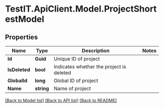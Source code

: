 # TestIT.ApiClient.Model.ProjectShortestModel

## Properties

Name | Type | Description | Notes
------------ | ------------- | ------------- | -------------
**Id** | **Guid** | Unique ID of project | 
**IsDeleted** | **bool** | Indicates whether the project is deleted | 
**GlobalId** | **long** | Global ID of project | 
**Name** | **string** | Name of project | 

[[Back to Model list]](../README.md#documentation-for-models) [[Back to API list]](../README.md#documentation-for-api-endpoints) [[Back to README]](../README.md)

